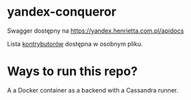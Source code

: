 yandex-conqueror
================

Swagger dostępny na https://yandex.henrietta.com.pl/apidocs

Lista [kontrybutorów](CONTRIBUTORS.md) dostępna w osobnym pliku.

Ways to run this repo?
======================

A a Docker container as a backend with a Cassandra runner.
